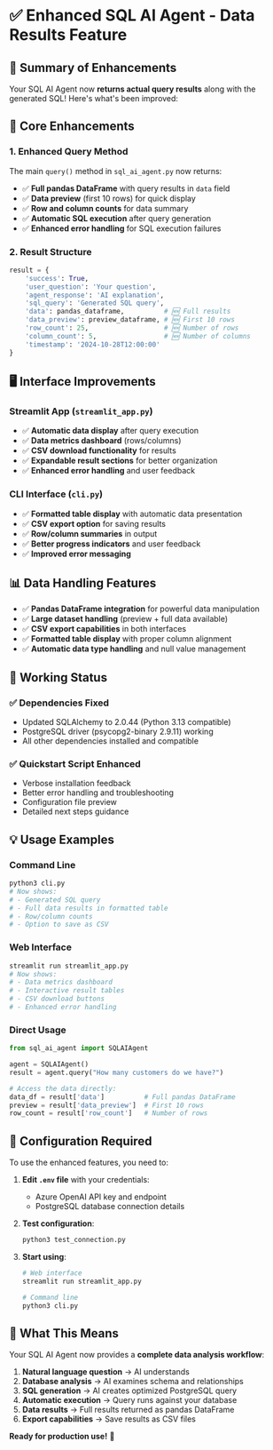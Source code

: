 # ✅ Enhanced SQL AI Agent - Data Results Feature

## 🎯 Summary of Enhancements

Your SQL AI Agent now **returns actual query results** along with the generated SQL! Here's what's been improved:

## 🔧 Core Enhancements

### 1. **Enhanced Query Method**
The main `query()` method in `sql_ai_agent.py` now returns:
- ✅ **Full pandas DataFrame** with query results in `data` field
- ✅ **Data preview** (first 10 rows) for quick display
- ✅ **Row and column counts** for data summary
- ✅ **Automatic SQL execution** after query generation
- ✅ **Enhanced error handling** for SQL execution failures

### 2. **Result Structure**
```python
result = {
    'success': True,
    'user_question': 'Your question',
    'agent_response': 'AI explanation',
    'sql_query': 'Generated SQL query',
    'data': pandas_dataframe,          # 🆕 Full results
    'data_preview': preview_dataframe, # 🆕 First 10 rows
    'row_count': 25,                   # 🆕 Number of rows
    'column_count': 5,                 # 🆕 Number of columns
    'timestamp': '2024-10-28T12:00:00'
}
```

## 🖥️ Interface Improvements

### **Streamlit App** (`streamlit_app.py`)
- ✅ **Automatic data display** after query execution
- ✅ **Data metrics dashboard** (rows/columns)
- ✅ **CSV download functionality** for results
- ✅ **Expandable result sections** for better organization
- ✅ **Enhanced error handling** and user feedback

### **CLI Interface** (`cli.py`)
- ✅ **Formatted table display** with automatic data presentation
- ✅ **CSV export option** for saving results
- ✅ **Row/column summaries** in output
- ✅ **Better progress indicators** and user feedback
- ✅ **Improved error messaging**

## 📊 Data Handling Features

- ✅ **Pandas DataFrame integration** for powerful data manipulation
- ✅ **Large dataset handling** (preview + full data available)
- ✅ **CSV export capabilities** in both interfaces
- ✅ **Formatted table display** with proper column alignment
- ✅ **Automatic data type handling** and null value management

## 🚀 Working Status

### ✅ **Dependencies Fixed**
- Updated SQLAlchemy to 2.0.44 (Python 3.13 compatible)
- PostgreSQL driver (psycopg2-binary 2.9.11) working
- All other dependencies installed and compatible

### ✅ **Quickstart Script Enhanced**
- Verbose installation feedback
- Better error handling and troubleshooting
- Configuration file preview
- Detailed next steps guidance

## 💡 Usage Examples

### **Command Line**
```bash
python3 cli.py
# Now shows:
# - Generated SQL query
# - Full data results in formatted table
# - Row/column counts
# - Option to save as CSV
```

### **Web Interface**
```bash
streamlit run streamlit_app.py
# Now shows:
# - Data metrics dashboard
# - Interactive result tables
# - CSV download buttons
# - Enhanced error handling
```

### **Direct Usage**
```python
from sql_ai_agent import SQLAIAgent

agent = SQLAIAgent()
result = agent.query("How many customers do we have?")

# Access the data directly:
data_df = result['data']          # Full pandas DataFrame
preview = result['data_preview']  # First 10 rows
row_count = result['row_count']   # Number of rows
```

## 🔧 Configuration Required

To use the enhanced features, you need to:

1. **Edit `.env` file** with your credentials:
   - Azure OpenAI API key and endpoint
   - PostgreSQL database connection details

2. **Test configuration**:
   ```bash
   python3 test_connection.py
   ```

3. **Start using**:
   ```bash
   # Web interface
   streamlit run streamlit_app.py
   
   # Command line
   python3 cli.py
   ```

## 🎉 What This Means

Your SQL AI Agent now provides a **complete data analysis workflow**:

1. **Natural language question** → AI understands
2. **Database analysis** → AI examines schema and relationships  
3. **SQL generation** → AI creates optimized PostgreSQL query
4. **Automatic execution** → Query runs against your database
5. **Data results** → Full results returned as pandas DataFrame
6. **Export capabilities** → Save results as CSV files

**Ready for production use!** 🚀
